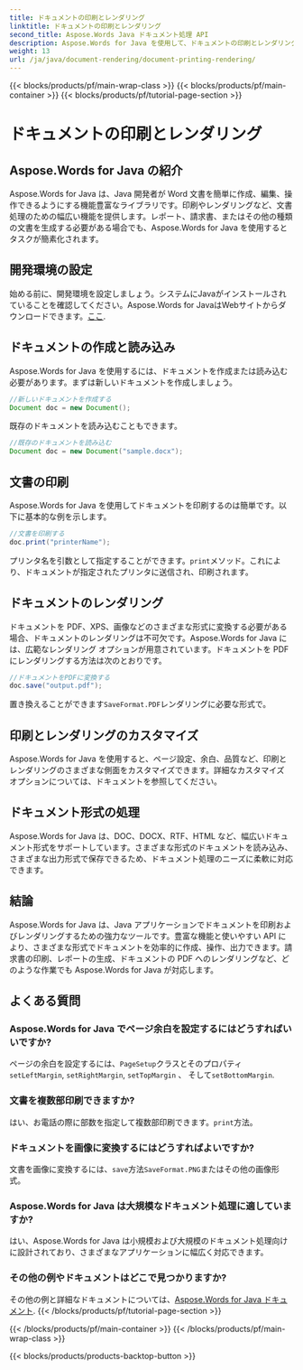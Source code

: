 ```yaml
---
title: ドキュメントの印刷とレンダリング
linktitle: ドキュメントの印刷とレンダリング
second_title: Aspose.Words Java ドキュメント処理 API
description: Aspose.Words for Java を使用して、ドキュメントの印刷とレンダリングを効率よく行う方法を学びます。ソース コードの例を使用して、ステップ バイ ステップで学習します。
weight: 13
url: /ja/java/document-rendering/document-printing-rendering/
---
```


{{< blocks/products/pf/main-wrap-class >}}
{{< blocks/products/pf/main-container >}}
{{< blocks/products/pf/tutorial-page-section >}}

# ドキュメントの印刷とレンダリング


## Aspose.Words for Java の紹介

Aspose.Words for Java は、Java 開発者が Word 文書を簡単に作成、編集、操作できるようにする機能豊富なライブラリです。印刷やレンダリングなど、文書処理のための幅広い機能を提供します。レポート、請求書、またはその他の種類の文書を生成する必要がある場合でも、Aspose.Words for Java を使用するとタスクが簡素化されます。

## 開発環境の設定

始める前に、開発環境を設定しましょう。システムにJavaがインストールされていることを確認してください。Aspose.Words for JavaはWebサイトからダウンロードできます。[ここ](https://releases.aspose.com/words/java/).

## ドキュメントの作成と読み込み

Aspose.Words for Java を使用するには、ドキュメントを作成または読み込む必要があります。まずは新しいドキュメントを作成しましょう。

```java
//新しいドキュメントを作成する
Document doc = new Document();
```

既存のドキュメントを読み込むこともできます。

```java
//既存のドキュメントを読み込む
Document doc = new Document("sample.docx");
```

## 文書の印刷

Aspose.Words for Java を使用してドキュメントを印刷するのは簡単です。以下に基本的な例を示します。

```java
//文書を印刷する
doc.print("printerName");
```

プリンタ名を引数として指定することができます。`print`メソッド。これにより、ドキュメントが指定されたプリンタに送信され、印刷されます。

## ドキュメントのレンダリング

ドキュメントを PDF、XPS、画像などのさまざまな形式に変換する必要がある場合、ドキュメントのレンダリングは不可欠です。Aspose.Words for Java には、広範なレンダリング オプションが用意されています。ドキュメントを PDF にレンダリングする方法は次のとおりです。

```java
//ドキュメントをPDFに変換する
doc.save("output.pdf");
```

置き換えることができます`SaveFormat.PDF`レンダリングに必要な形式で。

## 印刷とレンダリングのカスタマイズ

Aspose.Words for Java を使用すると、ページ設定、余白、品質など、印刷とレンダリングのさまざまな側面をカスタマイズできます。詳細なカスタマイズ オプションについては、ドキュメントを参照してください。

## ドキュメント形式の処理

Aspose.Words for Java は、DOC、DOCX、RTF、HTML など、幅広いドキュメント形式をサポートしています。さまざまな形式のドキュメントを読み込み、さまざまな出力形式で保存できるため、ドキュメント処理のニーズに柔軟に対応できます。

## 結論

Aspose.Words for Java は、Java アプリケーションでドキュメントを印刷およびレンダリングするための強力なツールです。豊富な機能と使いやすい API により、さまざまな形式でドキュメントを効率的に作成、操作、出力できます。請求書の印刷、レポートの生成、ドキュメントの PDF へのレンダリングなど、どのような作業でも Aspose.Words for Java が対応します。

## よくある質問

### Aspose.Words for Java でページ余白を設定するにはどうすればいいですか?

ページの余白を設定するには、`PageSetup`クラスとそのプロパティ`setLeftMargin`, `setRightMargin`, `setTopMargin` 、 そして`setBottomMargin`.

### 文書を複数部印刷できますか?

はい、お電話の際に部数を指定して複数部印刷できます。`print`方法。

### ドキュメントを画像に変換するにはどうすればよいですか?

文書を画像に変換するには、`save`方法`SaveFormat.PNG`またはその他の画像形式。

### Aspose.Words for Java は大規模なドキュメント処理に適していますか?

はい、Aspose.Words for Java は小規模および大規模のドキュメント処理向けに設計されており、さまざまなアプリケーションに幅広く対応できます。

### その他の例やドキュメントはどこで見つかりますか?

その他の例と詳細なドキュメントについては、[Aspose.Words for Java ドキュメント](https://reference.aspose.com/words/java/).
{{< /blocks/products/pf/tutorial-page-section >}}

{{< /blocks/products/pf/main-container >}}
{{< /blocks/products/pf/main-wrap-class >}}

{{< blocks/products/products-backtop-button >}}
